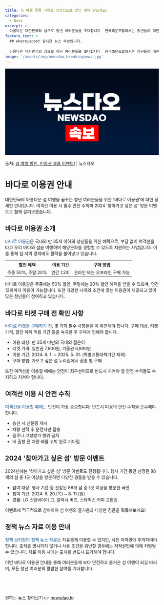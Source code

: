 ```yaml
---
title: 섬 여행 경품 이벤트 인증샷으로 할인 혜택 받으세요!
categories:
  - News
excerpt: >
  아름다운 대한민국의 섬으로 청년 여러분들을 초대합니다  한국해운조합에서는 청년들이 대한민국 내 아름다운 섬들…
feature_text: >
  ## whereispost 실시간 뉴스 속보입니다.

  아름다운 대한민국의 섬으로 청년 여러분들을 초대합니다  한국해운조합에서는 청년들이 대한민국 내 아름다운 섬들…
image: '/assets/img/newsdao_breakingnews.jpg'
---
```


![뉴스다오 속보](/assets/img/newsdao_breakingnews.jpg)

<p>출처: <a href="https://newsdao.kr/4368" rel="dofollow">섬 여행 할인, 인증샷 경품 이벤트!</a> | 뉴스다오</p>

<h1>바다로 이용권 안내</h1>

<p data-ke-size="size16">대한민국의 아름다운 섬 여행을 꿈꾸는 청년 여러분들을 위한 '바다로 이용권'에 대한 상세한 안내입니다. 여객선 이용 시 필수 안전 수칙과 2024 '찾아가고 싶은 섬' 방문 이벤트도 함께 살펴보겠습니다.</p>

<h2>바다로 이용권 소개</h2>

<p><span style="color: #1a5490;">바다로 이용권</span>은 국내외 만 35세 이하의 청년들을 위한 혜택으로, 부담 없이 여객선을 타고 우리 바다와 섬을 여행하며 해양문화를 경험할 수 있도록 지원하는 사업입니다. 이를 통해 섬 지역 경제에도 활력을 불어넣고 있습니다.</p>

<table>
<tbody>
<tr>
<td style="text-align: center; height: 17px;"><b>할인 혜택</b></td>
<td style="text-align: center; height: 17px;"><b>이용 기간</b></td>
<td style="text-align: center; height: 17px;"><b>구매 방법</b></td>
</tr>
<tr>
<td style="text-align: center; height: 17px;">주중 50%, 주말 20%</td>
<td style="text-align: center; height: 17px;">연간 12회</td>
<td style="text-align: center; height: 17px;">온라인 또는 오프라인 구매 가능</td>
</tr>
</tbody>
</table>

<p>바다로 이용권은 주중에는 50% 할인, 주말에는 20% 할인 혜택을 받을 수 있으며, 연간 12회까지 이용이 가능합니다. 또한 다양한 나이와 조건에 맞는 이용권이 제공되고 있어 많은 청년들이 참여하고 있습니다.</p>

<h2>바다로 티켓 구매 전 확인 사항</h2>

<p><span style="color: #1a5490;">바다로 티켓을 구매하기 전</span>, 몇 가지 필수 사항들을 꼭 확인해야 합니다. 구매 대상, 티켓 가격, 할인 혜택 적용 기간 등을 숙지한 후 구매에 임해야 합니다.</p>

<ul>
<li>이용 대상: 만 35세 미만의 국내외 젊은이</li>
<li>티켓 가격: 일반권 7,900원, 겨울권 6,900원</li>
<li>이용 기간: 2024. 6. 1. ~ 2025. 5. 31. (특별교통대책기간 제외)</li>
<li>구매 방법: 가보고 싶은 섬 누리집에서 권종 별 구매</li>
</ul>

<p>또한 여객선을 이용할 때에는 안전이 최우선이므로 반드시 지켜야 할 안전 수칙들도 숙지하고 지켜야 합니다.</p>

<h2>여객선 이용 시 안전 수칙</h2>

<p><span style="color: #1a5490;">여객선을 이용할 때에는</span> 안전이 가장 중요합니다. 반드시 다음의 안전 수칙을 준수해야 합니다.</p>

<ul>
<li>승선 시 신분증 제시</li>
<li>차량 선적 후 운전자만 탑승</li>
<li>음주나 고성방가 행위 금지</li>
<li>배 출항 전 차량·화물 고박 완료 기다림</li>
</ul>

<h2>2024 '찾아가고 싶은 섬' 방문 이벤트</h2>

<p>2024년에는 '찾아가고 싶은 섬' 방문 이벤트도 진행됩니다. 행사 기간 동안 선정된 88개의 섬 중 1곳 이상을 방문하면 다양한 경품을 받을 수 있습니다.</p>

<ul>
<li>참여 대상: 행사 기간 중 선정된 88개 섬 중 1곳 이상을 방문한 국민</li>
<li>참여 기간: 2024. 6. 20.(목) ~ 8. 11.(일)</li>
<li>경품: LG 스탠바이미 고, 갤럭시 버즈, 스타벅스 커피 교환권</li>
</ul>

<p>이벤트에 적극적으로 참여하여 섬 여행의 즐거움과 다양한 경품을 획득해보세요!</p>

<h2>정책 뉴스 자료 이용 안내</h2>

<p><span style="color: #1a5490;">정책 브리핑의 정책 뉴스 자료</span>는 자유롭게 이용할 수 있지만, 사진 저작권에 주의하여야 합니다. 출처를 명시하지 않거나 사용 조건을 위반할 경우에는 저작권법에 의해 처벌될 수 있습니다. 자료 이용 시에는 출처를 반드시 표기해야 합니다.</p>

<p>이번 바다로 이용권 안내를 통해 여러분들께 보다 안전하고 즐거운 섬 여행이 되길 바라며, 모든 청년 여러분의 활발한 참여를 기대합니다.</p>

<p data-ke-size="size16">&nbsp;</p>
<p data-ke-size="size16">&nbsp;</p> 

원하는 뉴스 찾아보기 👉 <a href="https://newsdao.kr" rel="dofollow">newsdao.kr</a>


